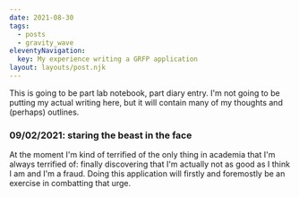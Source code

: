 ```yaml
---
date: 2021-08-30
tags:
  - posts
  - gravity_wave
eleventyNavigation:
  key: My experience writing a GRFP application
layout: layouts/post.njk
---
```


This is going to be part lab notebook, part diary entry. I'm not going to be putting my actual writing here,
but it will contain many of my thoughts and (perhaps) outlines.

### 09/02/2021: staring the beast in the face
At the moment I'm kind of terrified of the only thing in academia that I'm always terrified of:
finally discovering that I'm actually not as good as I think I am and I'm a fraud.
Doing this application will firstly and foremostly be an exercise in combatting that urge.



